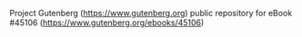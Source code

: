 Project Gutenberg (https://www.gutenberg.org) public repository for eBook #45106 (https://www.gutenberg.org/ebooks/45106)
